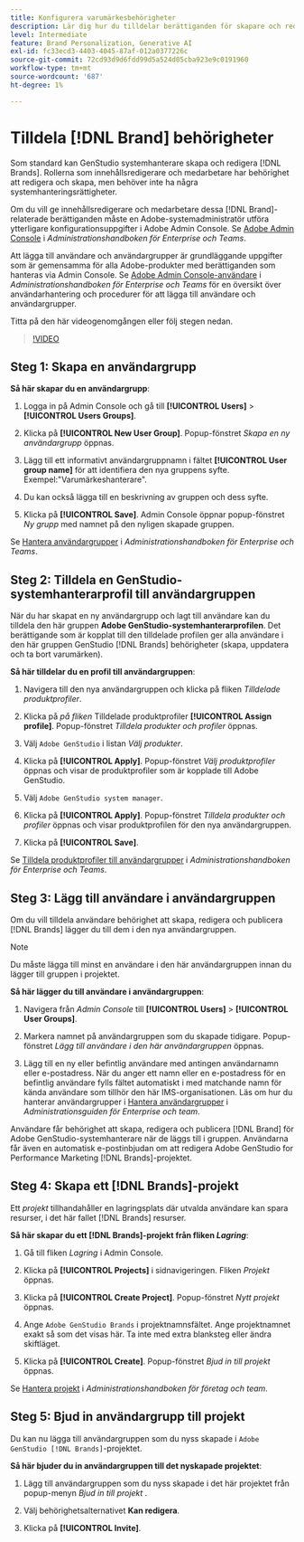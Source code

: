 ```yaml
---
title: Konfigurera varumärkesbehörigheter
description: Lär dig hur du tilldelar berättiganden för skapare och redigerare av GenStudio for Performance Marketing [!DNL Brand] .
level: Intermediate
feature: Brand Personalization, Generative AI
exl-id: fc33ecd3-4403-4045-87af-012a0377226c
source-git-commit: 72cd93d9d6fdd99d5a524d05cba923e9c0191960
workflow-type: tm+mt
source-wordcount: '687'
ht-degree: 1%

---
```


# Tilldela [!DNL Brand] behörigheter

Som standard kan GenStudio systemhanterare skapa och redigera [!DNL Brands]. Rollerna som innehållsredigerare och medarbetare har behörighet att redigera och skapa, men behöver inte ha några systemhanteringsrättigheter.

Om du vill ge innehållsredigerare och medarbetare dessa [!DNL Brand]-relaterade berättiganden måste en Adobe-systemadministratör utföra ytterligare konfigurationsuppgifter i Adobe Admin Console. Se [Adobe Admin Console](https://helpx.adobe.com/enterprise/using/admin-console.html#Overview) i _Administrationshandboken för Enterprise och Teams_.

Att lägga till användare och användargrupper är grundläggande uppgifter som är gemensamma för alla Adobe-produkter med berättiganden som hanteras via Admin Console. Se [Adobe Admin Console-användare](https://helpx.adobe.com/enterprise/using/users.html) i _Administrationshandboken för Enterprise och Teams_ för en översikt över användarhantering och procedurer för att lägga till användare och användargrupper.

Titta på den här videogenomgången eller följ stegen nedan.

>[!VIDEO](https://video.tv.adobe.com/v/3474996?learn=on&enablevpops)

## Steg 1: Skapa en användargrupp

**Så här skapar du en användargrupp**:

1. Logga in på Admin Console och gå till **[!UICONTROL Users]** > **[!UICONTROL Users Groups]**.

1. Klicka på **[!UICONTROL New User Group]**. Popup-fönstret _Skapa en ny användargrupp_ öppnas.

1. Lägg till ett informativt användargruppnamn i fältet **[!UICONTROL User group name]** för att identifiera den nya gruppens syfte. Exempel:&quot;Varumärkeshanterare&quot;.

1. Du kan också lägga till en beskrivning av gruppen och dess syfte.

1. Klicka på **[!UICONTROL Save]**. Admin Console öppnar popup-fönstret _Ny grupp_ med namnet på den nyligen skapade gruppen.

Se [Hantera användargrupper](https://helpx.adobe.com/enterprise/using/user-groups.html) i _Administrationshandboken för Enterprise och Teams_.

## Steg 2: Tilldela en GenStudio-systemhanterarprofil till användargruppen

När du har skapat en ny användargrupp och lagt till användare kan du tilldela den här gruppen **Adobe GenStudio-systemhanterarprofilen**. Det berättigande som är kopplat till den tilldelade profilen ger alla användare i den här gruppen GenStudio [!DNL Brands] behörigheter (skapa, uppdatera och ta bort varumärken).

**Så här tilldelar du en profil till användargruppen**:

1. Navigera till den nya användargruppen och klicka på fliken _Tilldelade produktprofiler_.

1. Klicka på _på fliken_ Tilldelade produktprofiler **[!UICONTROL Assign profile]**. Popup-fönstret _Tilldela produkter och profiler_ öppnas.

1. Välj `Adobe GenStudio` i listan _Välj produkter_.

1. Klicka på **[!UICONTROL Apply]**. Popup-fönstret _Välj produktprofiler_ öppnas och visar de produktprofiler som är kopplade till Adobe GenStudio.

1. Välj `Adobe GenStudio system manager`.

1. Klicka på **[!UICONTROL Apply]**. Popup-fönstret _Tilldela produkter och profiler_ öppnas och visar produktprofilen för den nya användargruppen.

1. Klicka på **[!UICONTROL Save]**.

Se [Tilldela produktprofiler till användargrupper](https://helpx.adobe.com/enterprise/using/user-groups.html) i _Administrationshandboken för Enterprise och Teams_.

## Steg 3: Lägg till användare i användargruppen

Om du vill tilldela användare behörighet att skapa, redigera och publicera [!DNL Brands] lägger du till dem i den nya användargruppen.

>[!NOTE]
>
>Du måste lägga till minst en användare i den här användargruppen innan du lägger till gruppen i projektet.

**Så här lägger du till användare i användargruppen**:

1. Navigera från _Admin Console_ till **[!UICONTROL Users]** > **[!UICONTROL User Groups]**.

1. Markera namnet på användargruppen som du skapade tidigare. Popup-fönstret _Lägg till användare i den här användargruppen_ öppnas.

1. Lägg till en ny eller befintlig användare med antingen användarnamn eller e-postadress. När du anger ett namn eller en e-postadress för en befintlig användare fylls fältet automatiskt i med matchande namn för kända användare som tillhör den här IMS-organisationen. Läs om hur du hanterar användargrupper i [Hantera användargrupper](https://helpx.adobe.com/enterprise/using/user-groups.html) i _Administrationsguiden för Enterprise och team_.

Användare får behörighet att skapa, redigera och publicera [!DNL Brand] för Adobe GenStudio-systemhanterare när de läggs till i gruppen. Användarna får även en automatisk e-postinbjudan om att redigera Adobe GenStudio for Performance Marketing [!DNL Brands]-projektet.

## Steg 4: Skapa ett [!DNL Brands]-projekt

Ett _projekt_ tillhandahåller en lagringsplats där utvalda användare kan spara resurser, i det här fallet [!DNL Brands] resurser.

**Så här skapar du ett [!DNL Brands]-projekt från fliken _Lagring_**:

1. Gå till fliken _Lagring_ i Admin Console.

1. Klicka på **[!UICONTROL Projects]** i sidnavigeringen. Fliken _Projekt_ öppnas.

1. Klicka på **[!UICONTROL Create Project]**. Popup-fönstret _Nytt projekt_ öppnas.

1. Ange `Adobe GenStudio Brands` i projektnamnsfältet. Ange projektnamnet exakt så som det visas här. Ta inte med extra blanksteg eller ändra skiftläget.

1. Klicka på **[!UICONTROL Create]**. Popup-fönstret _Bjud in till projekt_ öppnas.

Se [Hantera projekt](https://helpx.adobe.com/enterprise/using/projects-in-business-storage.html) i _Administrationshandboken för företag och team_.

## Steg 5: Bjud in användargrupp till projekt

Du kan nu lägga till användargruppen som du nyss skapade i `Adobe GenStudio [!DNL Brands]`-projektet.

**Så här bjuder du in användargruppen till det nyskapade projektet**:

1. Lägg till användargruppen som du nyss skapade i det här projektet från popup-menyn _Bjud in till projekt_ .

1. Välj behörighetsalternativet **Kan redigera**.

1. Klicka på **[!UICONTROL Invite]**.
